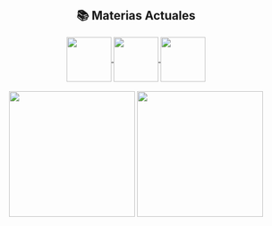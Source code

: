 <div align="center">

## 📚 Materias Actuales

<a href="https://github.com/Fabian-Martinez1/FOD">
  <img align="center" height="80em" src="https://github-readme-stats.vercel.app/api/pin/?username=Fabian-Martinez1&repo=FOD&theme=dark" />
</a>  


<a href="https://github.com/Fabian-Martinez1/AyED">
  <img align="center" height="80em" src="https://github-readme-stats.vercel.app/api/pin/?username=Fabian-Martinez1&repo=ayed&theme=dark" />
</a>


<a href="https://github.com/Fabian-Martinez1/Seminario-de-Lenguajes-Python">
  <img align="center" height="80em" src="https://github-readme-stats.vercel.app/api/pin/?username=Fabian-Martinez1&repo=Seminario-de-Lenguajes-Python&theme=dark" />
</a>

<br>

<br>



<img  height="225em" src="https://media.giphy.com/media/xUNd9FM5B4LDxkDgHK/giphy.gif"/>
  
  <img height="225em" src="https://media.giphy.com/media/Vg5B8A4WX2bItzYXq1/giphy.gif"/>
  
</div>
